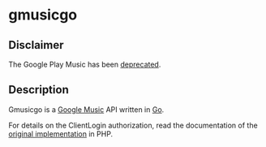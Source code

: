 # gmusicgo
## Disclaimer
The Google Play Music has been [deprecated](https://blog.youtube/news-and-events/youtube-music-will-replace-google-play-music-end-2020/).

## Description

Gmusicgo is a [Google Music](https://music.google.com) API written in [Go](http://golang.org/).

For details on the ClientLogin authorization, read the documentation of the [original implementation](https://github.com/aleics/Google-Play-Music-for-TV-Interface) in PHP.


